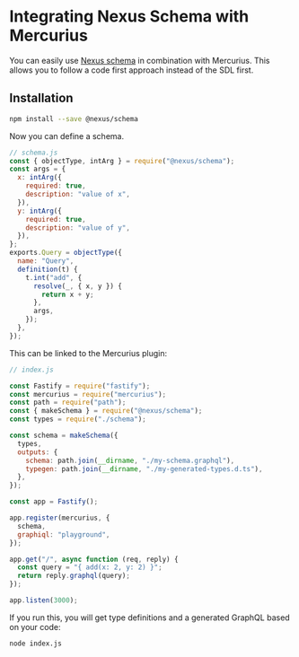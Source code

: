 # Integrating Nexus Schema with Mercurius

You can easily use [Nexus schema](https://github.com/graphql-nexus/schema) in combination with Mercurius.
This allows you to follow a code first approach instead of the SDL first.

## Installation

```sh
npm install --save @nexus/schema
```

Now you can define a schema.

```js
// schema.js
const { objectType, intArg } = require("@nexus/schema");
const args = {
  x: intArg({
    required: true,
    description: "value of x",
  }),
  y: intArg({
    required: true,
    description: "value of y",
  }),
};
exports.Query = objectType({
  name: "Query",
  definition(t) {
    t.int("add", {
      resolve(_, { x, y }) {
        return x + y;
      },
      args,
    });
  },
});
```

This can be linked to the Mercurius plugin:

```js
// index.js

const Fastify = require("fastify");
const mercurius = require("mercurius");
const path = require("path");
const { makeSchema } = require("@nexus/schema");
const types = require("./schema");

const schema = makeSchema({
  types,
  outputs: {
    schema: path.join(__dirname, "./my-schema.graphql"),
    typegen: path.join(__dirname, "./my-generated-types.d.ts"),
  },
});

const app = Fastify();

app.register(mercurius, {
  schema,
  graphiql: "playground",
});

app.get("/", async function (req, reply) {
  const query = "{ add(x: 2, y: 2) }";
  return reply.graphql(query);
});

app.listen(3000);
```

If you run this, you will get type definitions and a generated GraphQL based on your code:

```sh
node index.js
```
